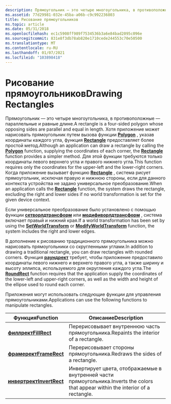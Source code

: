 ```yaml
---
description: Прямоугольник — это четыре многоугольника, в противоположные — параллельные и равные длине.
ms.assetid: 77d29981-032e-45ba-a06b-c9c992236803
title: Рисование прямоугольников
ms.topic: article
ms.date: 05/31/2018
ms.openlocfilehash: ec1c5908ff989f7534536b3a6e84bad2095c096e
ms.sourcegitcommit: 831e8f3db78ab820e1710cede244553c70e50500
ms.translationtype: MT
ms.contentlocale: ru-RU
ms.lasthandoff: 01/07/2021
ms.locfileid: "103898418"
---
```

# <a name="drawing-rectangles"></a><span data-ttu-id="4a606-103">Рисование прямоугольников</span><span class="sxs-lookup"><span data-stu-id="4a606-103">Drawing Rectangles</span></span>

<span data-ttu-id="4a606-104">Прямоугольник — это четыре многоугольника, в противоположные — параллельные и равные длине.</span><span class="sxs-lookup"><span data-stu-id="4a606-104">A rectangle is a four-sided polygon whose opposing sides are parallel and equal in length.</span></span> <span data-ttu-id="4a606-105">Хотя приложение может нарисовать прямоугольник путем вызова функции [**Polygon**](/windows/desktop/api/Wingdi/nf-wingdi-polygon) , указав координаты каждого угла, функция [**Rectangle**](/windows/desktop/api/Wingdi/nf-wingdi-rectangle) предоставляет более простой метод.</span><span class="sxs-lookup"><span data-stu-id="4a606-105">Although an application can draw a rectangle by calling the [**Polygon**](/windows/desktop/api/Wingdi/nf-wingdi-polygon) function, supplying the coordinates of each corner, the [**Rectangle**](/windows/desktop/api/Wingdi/nf-wingdi-rectangle) function provides a simpler method.</span></span> <span data-ttu-id="4a606-106">Для этой функции требуются только координаты левого верхнего угла и правого нижнего угла.</span><span class="sxs-lookup"><span data-stu-id="4a606-106">This function requires only the coordinates for the upper-left and the lower-right corners.</span></span> <span data-ttu-id="4a606-107">Когда приложение вызывает функцию [**Rectangle**](/windows/win32/api/wingdi/nf-wingdi-rectangle) , система рисует прямоугольник, исключая правую и нижнюю стороны, если для данного контекста устройства не задано универсальное преобразование.</span><span class="sxs-lookup"><span data-stu-id="4a606-107">When an application calls the [**Rectangle**](/windows/win32/api/wingdi/nf-wingdi-rectangle) function, the system draws the rectangle, excluding the right and lower sides if no world transformation is set for the given device context.</span></span>

<span data-ttu-id="4a606-108">Если универсальное преобразование было установлено с помощью функции [**сетворлдтрансформ**](/windows/desktop/api/Wingdi/nf-wingdi-setworldtransform) или [**модифиворлдтрансформ**](/windows/desktop/api/Wingdi/nf-wingdi-modifyworldtransform) , система включает правый и нижний края.</span><span class="sxs-lookup"><span data-stu-id="4a606-108">If a world transformation has been set by using the [**SetWorldTransform**](/windows/desktop/api/Wingdi/nf-wingdi-setworldtransform) or [**ModifyWorldTransform**](/windows/desktop/api/Wingdi/nf-wingdi-modifyworldtransform) function, the system includes the right and lower edges.</span></span>

<span data-ttu-id="4a606-109">В дополнение к рисованию традиционного прямоугольника можно нарисовать прямоугольники со скругленными углами.</span><span class="sxs-lookup"><span data-stu-id="4a606-109">In addition to drawing a traditional rectangle, you can draw rectangles with rounded corners.</span></span> <span data-ttu-id="4a606-110">Функция [**раундрект**](/windows/desktop/api/Wingdi/nf-wingdi-roundrect) требует, чтобы приложение предоставило координаты левого нижнего и верхнего правого угла, а также ширину и высоту эллипса, используемого для округления каждого угла.</span><span class="sxs-lookup"><span data-stu-id="4a606-110">The [**RoundRect**](/windows/desktop/api/Wingdi/nf-wingdi-roundrect) function requires that the application supply the coordinates of the lower-left and upper-right corners, as well as the width and height of the ellipse used to round each corner.</span></span>

<span data-ttu-id="4a606-111">Приложения могут использовать следующие функции для управления прямоугольниками.</span><span class="sxs-lookup"><span data-stu-id="4a606-111">Applications can use the following functions to manipulate rectangles.</span></span>



| <span data-ttu-id="4a606-112">Функция</span><span class="sxs-lookup"><span data-stu-id="4a606-112">Function</span></span>                         | <span data-ttu-id="4a606-113">Описание</span><span class="sxs-lookup"><span data-stu-id="4a606-113">Description</span></span>                                                        |
|----------------------------------|--------------------------------------------------------------------|
| [<span data-ttu-id="4a606-114">**филлрект**</span><span class="sxs-lookup"><span data-stu-id="4a606-114">**FillRect**</span></span>](/windows/desktop/api/Winuser/nf-winuser-fillrect)     | <span data-ttu-id="4a606-115">Перерисовывает внутреннюю часть прямоугольника.</span><span class="sxs-lookup"><span data-stu-id="4a606-115">Repaints the interior of a rectangle.</span></span>                              |
| [<span data-ttu-id="4a606-116">**фрамерект**</span><span class="sxs-lookup"><span data-stu-id="4a606-116">**FrameRect**</span></span>](/windows/desktop/api/Winuser/nf-winuser-framerect)   | <span data-ttu-id="4a606-117">Перерисовывает стороны прямоугольника.</span><span class="sxs-lookup"><span data-stu-id="4a606-117">Redraws the sides of a rectangle.</span></span>                                  |
| [<span data-ttu-id="4a606-118">**инвертрект**</span><span class="sxs-lookup"><span data-stu-id="4a606-118">**InvertRect**</span></span>](/windows/desktop/api/Winuser/nf-winuser-invertrect) | <span data-ttu-id="4a606-119">Инвертирует цвета, отображаемые в внутренней части прямоугольника.</span><span class="sxs-lookup"><span data-stu-id="4a606-119">Inverts the colors that appear within the interior of a rectangle.</span></span> |



 

 

 
